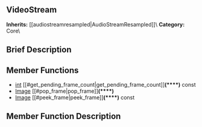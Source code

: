 ##  VideoStream  
**Inherits:** [[audiostreamresampled|AudioStreamResampled]]\\
**Category:** Core\\
##  Brief Description  

##  Member Functions 
  * [int](class_int) [[#get_pending_frame_count|get_pending_frame_count]]**(****)** const
  * [Image](class_image) [[#pop_frame|pop_frame]]**(****)**
  * [Image](class_image) [[#peek_frame|peek_frame]]**(****)** const
##  Member Function Description  
